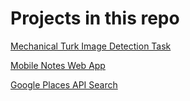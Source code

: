 Projects in this repo
======

[Mechanical Turk Image Detection Task](https://irealva.github.io/mechanical-turk-image-detection/index.html)

[Mobile Notes Web App](http://irealva.github.io/mobile-notes-app/dist/)

[Google Places API Search](http://irealva.github.io/google-placesAPI-search/dist/)